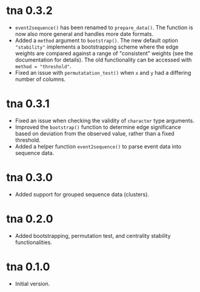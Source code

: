 # tna 0.3.2

* `event2sequence()` has been renamed to `prepare_data()`. The function is now also more general and handles more date formats.
* Added a `method` argument to `bootstrap()`. The new default option `"stability"` implements a bootstrapping scheme where the edge weights are compared against a range of "consistent" weights (see the documentation for details). The old functionality can be accessed with `method = "threshold"`.
* Fixed an issue with `permutatation_test()` when `x` and `y` had a differing number of columns.

# tna 0.3.1

* Fixed an issue when checking the validity of `character` type arguments.
* Improved the `bootstrap()` function to determine edge significance based on
  deviation from the observed value, rather than a fixed threshold.
* Added a helper function `event2sequence()` to parse event data into sequence data.

# tna 0.3.0

* Added support for grouped sequence data (clusters).

# tna 0.2.0

* Added bootstrapping, permutation test, and centrality stability functionalities.

# tna 0.1.0

* Initial version.
